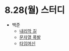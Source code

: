 # 8.28(월) 스터디

- 백준
  - [내리막 길](https://www.acmicpc.net/problem/1520)
  - [문자열 폭발](https://www.acmicpc.net/problem/9935)
  - [타임머신](https://www.acmicpc.net/problem/11657)
